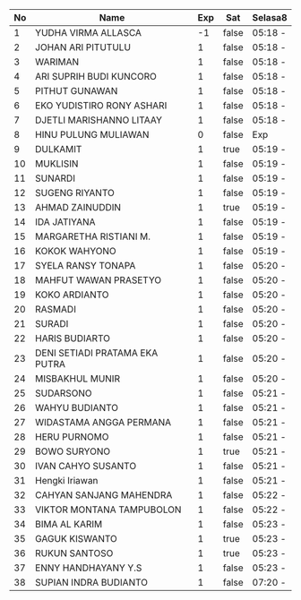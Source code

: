 | No | Name | Exp | Sat | Selasa8 |
|-----|-----|-----|-----|-----|
| 1 | YUDHA VIRMA ALLASCA | -1 | false | 05:18 - |
| 2 | JOHAN ARI PITUTULU | 1 | false | 05:18 - |
| 3 | WARIMAN | 1 | false | 05:18 - |
| 4 | ARI SUPRIH BUDI KUNCORO | 1 | false | 05:18 - |
| 5 | PITHUT GUNAWAN | 1 | false | 05:18 - |
| 6 | EKO YUDISTIRO RONY ASHARI | 1 | false | 05:18 - |
| 7 | DJETLI MARISHANNO LITAAY | 1 | false | 05:18 - |
| 8 | HINU PULUNG MULIAWAN | 0 | false | Exp |
| 9 | DULKAMIT | 1 | true | 05:19 - |
| 10 | MUKLISIN | 1 | false | 05:19 - |
| 11 | SUNARDI | 1 | false | 05:19 - |
| 12 | SUGENG RIYANTO | 1 | false | 05:19 - |
| 13 | AHMAD ZAINUDDIN | 1 | true | 05:19 - |
| 14 | IDA JATIYANA | 1 | false | 05:19 - |
| 15 | MARGARETHA RISTIANI M. | 1 | false | 05:19 - |
| 16 | KOKOK WAHYONO | 1 | false | 05:19 - |
| 17 | SYELA RANSY TONAPA | 1 | false | 05:20 - |
| 18 | MAHFUT WAWAN PRASETYO | 1 | false | 05:20 - |
| 19 | KOKO ARDIANTO | 1 | false | 05:20 - |
| 20 | RASMADI | 1 | false | 05:20 - |
| 21 | SURADI | 1 | false | 05:20 - |
| 22 | HARIS BUDIARTO | 1 | false | 05:20 - |
| 23 | DENI SETIADI PRATAMA EKA PUTRA | 1 | false | 05:20 - |
| 24 | MISBAKHUL MUNIR | 1 | false | 05:20 - |
| 25 | SUDARSONO | 1 | false | 05:21 - |
| 26 | WAHYU BUDIANTO | 1 | false | 05:21 - |
| 27 | WIDASTAMA ANGGA PERMANA | 1 | false | 05:21 - |
| 28 | HERU PURNOMO | 1 | false | 05:21 - |
| 29 | BOWO SURYONO | 1 | true | 05:21 - |
| 30 | IVAN CAHYO SUSANTO | 1 | false | 05:21 - |
| 31 | Hengki Iriawan | 1 | false | 05:21 - |
| 32 | CAHYAN SANJANG MAHENDRA | 1 | false | 05:22 - |
| 33 | VIKTOR MONTANA TAMPUBOLON | 1 | false | 05:22 - |
| 34 | BIMA AL KARIM | 1 | false | 05:23 - |
| 35 | GAGUK KISWANTO | 1 | true | 05:23 - |
| 36 | RUKUN SANTOSO | 1 | true | 05:23 - |
| 37 | ENNY HANDHAYANY Y.S | 1 | false | 05:23 - |
| 38 | SUPIAN INDRA BUDIANTO | 1 | false | 07:20 - |
